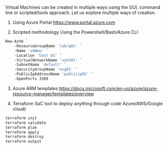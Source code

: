 Virtual Machines can be created in multiple ways using the GUI, command line or scripted/tools approach. Let us explore multiple ways of creation.

1) Using Azure Portal
   https://www.portal.azure.com


2) Scripted methodology 
   Using the Powershell/Bash/Azure CLI
```sh
New-AzVm `
    -ResourceGroupName 'labrg01' `
    -Name 'vmNew' `
    -Location 'East US' `
    -VirtualNetworkName 'vnet01' `
    -SubnetName 'default' `
    -SecurityGroupName 'nsg01' `
    -PublicIpAddressName 'publicip02' `
    -OpenPorts 3389
 ```
	
3) Azure ARM templates
  https://docs.microsoft.com/en-us/azure/azure-resource-manager/templates/overview

4) Terraform (IaC tool to deploy anything through code Azure/AWS/Google cloud)
```sh
terraform init
terraform validate
terraform plan
terraform apply
terraform destroy
terraform output
```
